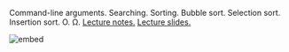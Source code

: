 Command-line arguments. Searching. Sorting. Bubble sort. Selection sort. Insertion sort. O. Ω. [Lecture notes.](http://cdn.cs50.net/2014/fall/lectures/3/w/notes3w/notes3w.html) [Lecture slides.](http://cdn.cs50.net/2014/fall/lectures/3/w/week3w.pdf)

![embed](https://www.youtube.com/embed/FmJxGw0O5wA)